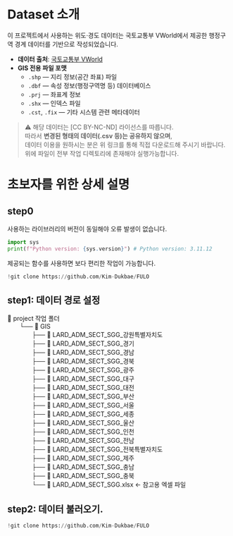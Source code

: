 # Dataset 소개

이 프로젝트에서 사용하는 위도·경도 데이터는 국토교통부 VWorld에서 제공한 행정구역 경계 데이터를 기반으로 작성되었습니다.

- **데이터 출처**: [국토교통부 VWorld](https://www.vworld.kr/dtmk/dtmk_ntads_s002.do?dsId=30604)  
- **GIS 전용 파일 포맷**
  - `.shp` — 지리 정보(공간 좌표) 파일  
  - `.dbf` — 속성 정보(행정구역명 등) 데이터베이스  
  - `.prj` — 좌표계 정보  
  - `.shx` — 인덱스 파일  
  - `.cst`, `.fix` — 기타 시스템 관련 메타데이터

> ⚠️ 해당 데이터는 [CC BY-NC-ND] 라이선스를 따릅니다.  
> 따라서 **변경된 형태의 데이터(.csv 등)는 공유하지 않으며**,  
> 데이터 이용을 원하시는 분은 위 링크를 통해 직접 다운로드해 주시기 바랍니다.
> 위에 파일이 전부 작업 디렉토리에 존재해야 실행가능합니다.


# 초보자를 위한 상세 설명
## step0
 사용하는 라이브러리의 버전이 동일해야 오류 발생이 없습니다.
```python
import sys
print(f"Python version: {sys.version}") # Python version: 3.11.12 
```
 제공되는 함수를 사용하면 보다 편리한 작업이 가능합니다.
```python
!git clone https://github.com/Kim-Dukbae/FULO
```

## step1: 데이터 경로 설정
📂 project 작업 폴더  
  └── 📂 GIS  
    ├── 📁 LARD_ADM_SECT_SGG_강원특별자치도  
    ├── 📁 LARD_ADM_SECT_SGG_경기  
    ├── 📁 LARD_ADM_SECT_SGG_경남  
    ├── 📁 LARD_ADM_SECT_SGG_경북  
    ├── 📁 LARD_ADM_SECT_SGG_광주  
    ├── 📁 LARD_ADM_SECT_SGG_대구  
    ├── 📁 LARD_ADM_SECT_SGG_대전  
    ├── 📁 LARD_ADM_SECT_SGG_부산  
    ├── 📁 LARD_ADM_SECT_SGG_서울  
    ├── 📁 LARD_ADM_SECT_SGG_세종  
    ├── 📁 LARD_ADM_SECT_SGG_울산  
    ├── 📁 LARD_ADM_SECT_SGG_인천  
    ├── 📁 LARD_ADM_SECT_SGG_전남  
    ├── 📁 LARD_ADM_SECT_SGG_전북특별자치도  
    ├── 📁 LARD_ADM_SECT_SGG_제주  
    ├── 📁 LARD_ADM_SECT_SGG_충남  
    ├── 📁 LARD_ADM_SECT_SGG_충북  
    └── 📄 LARD_ADM_SECT_SGG.xlsx  ← 참고용 엑셀 파일

## step2: 데이터 불러오기.
```python
!git clone https://github.com/Kim-Dukbae/FULO
```

